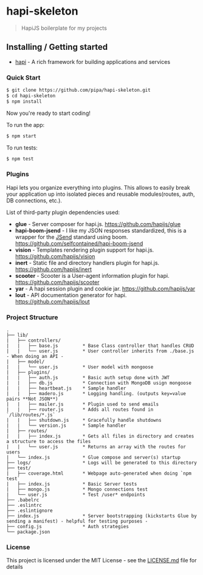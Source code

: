# hapi-skeleton
> HapiJS boilerplate for my projects

## Installing / Getting started

* [hapi](https://hapijs.com/) - A rich framework for building applications and services


### Quick Start
```bash
$ git clone https://github.com/pipa/hapi-skeleton.git
$ cd hapi-skeleton
$ npm install
```

Now you're ready to start coding!

To run the app:
```bash
$ npm start
```

To run tests:
```bash
$ npm test
```

### Plugins

Hapi lets you organize everything into plugins. This allows to easily break your application up into isolated pieces and reusable modules(routes, auth, DB connections, etc.).

List of third-party plugin dependencies used:
- **glue** - Server composer for hapi.js. https://github.com/hapijs/glue
- **hapi-boom-jsend** - I like my JSON responses standardized, this is a wrapper for the [JSend](https://labs.omniti.com/labs/jsend) standard using boom. https://github.com/selfcontained/hapi-boom-jsend
- **vision** - Templates rendering plugin support for hapi.js. https://github.com/hapijs/vision
- **inert** - Static file and directory handlers plugin for hapi.js. https://github.com/hapijs/inert
- **scooter** - Scooter is a User-agent information plugin for hapi. https://github.com/hapijs/scooter
- **yar** - A hapi session plugin and cookie jar. https://github.com/hapijs/yar
- **lout** - API documentation generator for hapi. https://github.com/hapijs/lout

### Project Structure
```
.
├── lib/
|   ├── controllers/
|   |   ├── base.js         * Base Class controller that handles CRUD
|   |   └── user.js         * User controller inherits from ./base.js - When doing an API -
|   ├── model/
|   |   └── user.js         * User model with mongoose
|   ├── plugins/
|   |   ├── auth.js         * Basic auth setup done with JWT
|   |   ├── db.js           * Connection with MongoDB usign mongoose
|   |   ├── heartbeat.js    * Sample handler
|   |   ├── madero.js       * Logging handling. (outputs key=value pairs **Not JSON**)
|   |   ├── mailer.js       * Plugin used to send emails
|   |   ├── router.js       * Adds all routes found in `/lib/routes/*.js`
|   |   ├── shutdown.js     * Gracefully handle shutdowns
|   |   └── version.js      * Sample handler
|   ├── routes/
|   |   ├── index.js        * Gets all files in directory and creates a structure to access the files
|   |   └── user.js         * Returns an array with the routes for users
|   └── index.js            * Glue compose and server(s) startup
├── logs/                   * Logs will be generated to this directory
├── test/
|   ├── coverage.html       * Webpage auto-generated when doing `npm test`
|   ├── index.js            * Basic Server tests
|   ├── mongo.js            * Mongo connections test
|   └── user.js             * Test /user* endpoints
├── .babelrc
├── .eslintrc
├── .eslintignore
├── index.js                * Server bootstrapping (kickstarts Glue by sending a manifest) - helpful for testing purposes -
├── config.js               * Auth strategies
└── package.json
```

### License

This project is licensed under the MIT License - see the [LICENSE.md](LICENSE.md) file for details
